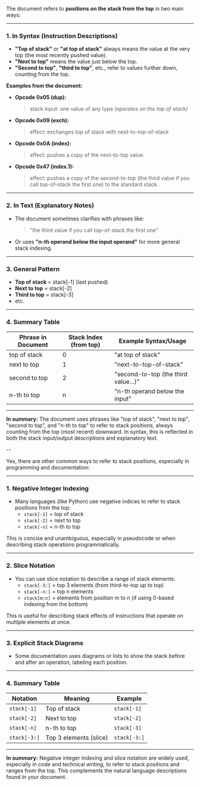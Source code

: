 
The document refers to **positions on the stack from the top** in two main ways:

---

### 1. **In Syntax (Instruction Descriptions)**

- **"Top of stack"** or **"at top of stack"** always means the value at the very top (the most recently pushed value).
- **"Next to top"** means the value just below the top.
- **"Second to top"**, **"third to top"**, etc., refer to values further down, counting from the top.

**Examples from the document:**

- **Opcode 0x05 (dup):**
  > stack input: one value of any type
  *(operates on the top of stack)*

- **Opcode 0x09 (exch):**
  > effect: exchanges top of stack with next-to-top-of-stack

- **Opcode 0x0A (index):**
  > effect: pushes a copy of the next-to-top value.

- **Opcode 0x47 (index.1):**
  > effect: pushes a copy of the second-to-top (the third value if you call top-of-stack the first one) to the standard stack.

---

### 2. **In Text (Explanatory Notes)**

- The document sometimes clarifies with phrases like:
  > "the third value if you call top-of-stack the first one"
- Or uses **"n-th operand below the input operand"** for more general stack indexing.

---

### 3. **General Pattern**

- **Top of stack** = stack[-1] (last pushed)
- **Next to top** = stack[-2]
- **Third to top** = stack[-3]
- etc.

---

### 4. **Summary Table**

| Phrase in Document         | Stack Index (from top) | Example Syntax/Usage                |
|---------------------------|------------------------|-------------------------------------|
| top of stack              | 0                      | "at top of stack"                   |
| next to top               | 1                      | "next-to-top-of-stack"              |
| second to top             | 2                      | "second-to-top (the third value...)"|
| n-th to top               | n                      | "n-th operand below the input"      |

---

**In summary:**
The document uses phrases like "top of stack", "next to top", "second to top", and "n-th to top" to refer to stack positions, always counting from the top (most recent) downward. In syntax, this is reflected in both the stack input/output descriptions and explanatory text.

--


Yes, there are other common ways to refer to stack positions, especially in programming and documentation:

---

### 1. **Negative Integer Indexing**

- Many languages (like Python) use negative indices to refer to stack positions from the top:
  - `stack[-1]` = top of stack
  - `stack[-2]` = next to top
  - `stack[-n]` = n-th to top

This is concise and unambiguous, especially in pseudocode or when describing stack operations programmatically.

---

### 2. **Slice Notation**

- You can use slice notation to describe a range of stack elements:
  - `stack[-3:]` = top 3 elements (from third-to-top up to top)
  - `stack[-n:]` = top n elements
  - `stack[m:n]` = elements from position m to n (if using 0-based indexing from the bottom)

This is useful for describing stack effects of instructions that operate on multiple elements at once.

---

### 3. **Explicit Stack Diagrams**

- Some documentation uses diagrams or lists to show the stack before and after an operation, labeling each position.

---

### 4. **Summary Table**

| Notation         | Meaning                  | Example         |
|------------------|-------------------------|-----------------|
| `stack[-1]`      | Top of stack            | `stack[-1]`     |
| `stack[-2]`      | Next to top             | `stack[-2]`     |
| `stack[-n]`      | n-th to top             | `stack[-3]`     |
| `stack[-3:]`     | Top 3 elements (slice)  | `stack[-3:]`    |

---

**In summary:**
Negative integer indexing and slice notation are widely used, especially in code and technical writing, to refer to stack positions and ranges from the top. This complements the natural language descriptions found in your document.
